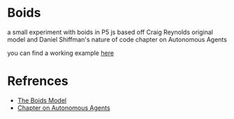 # Boids
a small experiment with boids in P5 js based off Craig Reynolds original model and Daniel Shiffman's nature of code chapter on Autonomous Agents

you can find a working example [here](https://hybrio.github.io/Boids/)

# Refrences 
 - [The Boids Model](https://www.red3d.com/cwr/boids/ "Craig Reynolds's blog post")
 - [Chapter on Autonomous Agents](https://natureofcode.com/book/chapter-6-autonomous-agents/ "Daniel Shiffman's The Nature of Code")
